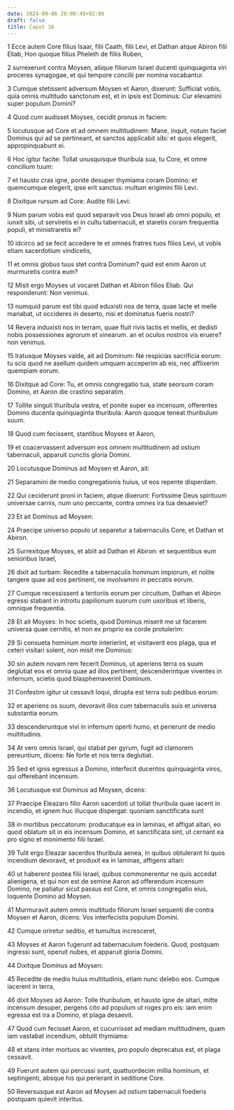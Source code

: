 ```yaml
---
date: 2024-09-06 20:00:49+02:00
draft: false
title: Caput 16
---
```





1 Ecce autem Core filius Isaar, filii Caath, filii Levi, et Dathan atque Abiron filii Eliab, Hon quoque filius Pheleth de filiis Ruben,

2 surrexerunt contra Moysen, aliique filiorum Israel ducenti quinquaginta viri proceres synagogae, et qui tempore concilii per nomina vocabantur.

3 Cumque stetissent adversum Moysen et Aaron, dixerunt: Sufficiat vobis, quia omnis multitudo sanctorum est, et in ipsis est Dominus: Cur elevamini super populum Domini?

4 Quod cum audisset Moyses, cecidit pronus in faciem:

5 locutusque ad Core et ad omnem multitudinem: Mane, inquit, notum faciet Dominus qui ad se pertineant, et sanctos applicabit sibi: et quos elegerit, appropinquabunt ei.

6 Hoc igitur facite: Tollat unusquisque thuribula sua, tu Core, et omne concilium tuum:

7 et hausto cras igne, ponite desuper thymiama coram Domino: et quemcumque elegerit, ipse erit sanctus: multum erigimini filii Levi.

8 Dixitque rursum ad Core: Audite filii Levi:

9 Num parum vobis est quod separavit vos Deus Israel ab omni populo, et iunxit sibi, ut serviretis ei in cultu tabernaculi, et staretis coram frequentia populi, et ministraretis ei?

10 idcirco ad se fecit accedere te et omnes fratres tuos filios Levi, ut vobis etiam sacerdotium vindicetis,

11 et omnis globus tuus stet contra Dominum? quid est enim Aaron ut murmuretis contra eum?

12 Misit ergo Moyses ut vocaret Dathan et Abiron filios Eliab. Qui responderunt: Non venimus.

13 numquid parum est tibi quod eduxisti nos de terra, quae lacte et melle manabat, ut occideres in deserto, nisi et dominatus fueris nostri?

14 Revera induxisti nos in terram, quae fluit rivis lactis et mellis, et dedisti nobis possessiones agrorum et vinearum. an et oculos nostros vis eruere? non venimus.

15 Iratusque Moyses valde, ait ad Dominum: Ne respicias sacrificia eorum: tu scis quod ne asellum quidem umquam acceperim ab eis, nec afflixerim quempiam eorum.

16 Dixitque ad Core: Tu, et omnis congregatio tua, state seorsum coram Domino, et Aaron die crastino separatim.

17 Tollite singuli thuribula vestra, et ponite super ea incensum, offerentes Domino ducenta quinquaginta thuribula: Aaron quoque teneat thuribulum suum.

18 Quod cum fecissent, stantibus Moyses et Aaron,

19 et coacervassent adversum eos omnem multitudinem ad ostium tabernaculi, apparuit cunctis gloria Domini.

20 Locutusque Dominus ad Moysen et Aaron, ait:

21 Separamini de medio congregationis huius, ut eos repente disperdam.

22 Qui ceciderunt proni in faciem, atque dixerunt: Fortissime Deus spirituum universae carnis, num uno peccante, contra omnes ira tua desaeviet?

23 Et ait Dominus ad Moysen:

24 Praecipe universo populo ut separetur a tabernaculis Core, et Dathan et Abiron.

25 Surrexitque Moyses, et abiit ad Dathan et Abiron: et sequentibus eum senioribus Israel,

26 dixit ad turbam: Recedite a tabernaculis hominum impiorum, et nolite tangere quae ad eos pertinent, ne involvamini in peccatis eorum.

27 Cumque recessissent a tentoriis eorum per circuitum, Dathan et Abiron egressi stabant in introitu papilionum suorum cum uxoribus et liberis, omnique frequentia.

28 Et ait Moyses: In hoc scietis, quod Dominus miserit me ut facerem universa quae cernitis, et non ex proprio ea corde protulerim:

29 Si consueta hominum morte interierint, et visitaverit eos plaga, qua et ceteri visitari solent, non misit me Dominus:

30 sin autem novam rem fecerit Dominus, ut aperiens terra os suum deglutiat eos et omnia quae ad illos pertinent, descenderintque viventes in infernum, scietis quod blasphemaverint Dominum.

31 Confestim igitur ut cessavit loqui, dirupta est terra sub pedibus eorum:

32 et aperiens os suum, devoravit illos cum tabernaculis suis et universa substantia eorum.

33 descenderuntque vivi in infernum operti humo, et perierunt de medio multitudinis.

34 At vero omnis Israel, qui stabat per gyrum, fugit ad clamorem pereuntium, dicens: Ne forte et nos terra deglutiat.

35 Sed et ignis egressus a Domino, interfecit ducentos quinquaginta viros, qui offerebant incensum.

36 Locutusque est Dominus ad Moysen, dicens:

37 Praecipe Eleazaro filio Aaron sacerdoti ut tollat thuribula quae iacent in incendio, et ignem huc illucque dispergat: quoniam sanctificata sunt

38 in mortibus peccatorum: producatque ea in laminas, et affigat altari, eo quod oblatum sit in eis incensum Domino, et sanctificata sint, ut cernant ea pro signo et monimento filii Israel.

39 Tulit ergo Eleazar sacerdos thuribula aenea, in quibus obtulerant hi quos incendium devoravit, et produxit ea in laminas, affigens altari:

40 ut haberent postea filii Israel, quibus commonerentur ne quis accedat alienigena, et qui non est de semine Aaron ad offerendum incensum Domino, ne patiatur sicut passus est Core, et omnis congregatio eius, loquente Domino ad Moysen.

41 Murmuravit autem omnis multitudo filiorum Israel sequenti die contra Moysen et Aaron, dicens: Vos interfecistis populum Domini.

42 Cumque oriretur seditio, et tumultus incresceret,

43 Moyses et Aaron fugerunt ad tabernaculum foederis. Quod, postquam ingressi sunt, operuit nubes, et apparuit gloria Domini.

44 Dixitque Dominus ad Moysen:

45 Recedite de medio huius multitudinis, etiam nunc delebo eos. Cumque iacerent in terra,

46 dixit Moyses ad Aaron: Tolle thuribulum, et hausto igne de altari, mitte incensum desuper, pergens cito ad populum ut roges pro eis: iam enim egressa est ira a Domino, et plaga desaevit.

47 Quod cum fecisset Aaron, et cucurrisset ad mediam multitudinem, quam iam vastabat incendium, obtulit thymiama:

48 et stans inter mortuos ac viventes, pro populo deprecatus est, et plaga cessavit.

49 Fuerunt autem qui percussi sunt, quattuordecim millia hominum, et septingenti, absque his qui perierant in seditione Core.

50 Reversusque est Aaron ad Moysen ad ostium tabernaculi foederis postquam quievit interitus.

